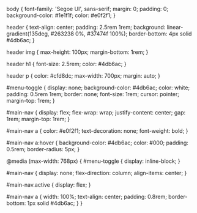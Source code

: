 body {
  font-family: 'Segoe UI', sans-serif;
  margin: 0;
  padding: 0;
  background-color: #1e1f1f;
  color: #e0f2f1;
}

header {
  text-align: center;
  padding: 2.5rem 1rem;
  background: linear-gradient(135deg, #263238 0%, #37474f 100%);
  border-bottom: 4px solid #4db6ac;
}

header img {
  max-height: 100px;
  margin-bottom: 1rem;
}

header h1 {
  font-size: 2.5rem;
  color: #4db6ac;
}

header p {
  color: #cfd8dc;
  max-width: 700px;
  margin: auto;
}

#menu-toggle {
  display: none;
  background-color: #4db6ac;
  color: white;
  padding: 0.5rem 1rem;
  border: none;
  font-size: 1rem;
  cursor: pointer;
  margin-top: 1rem;
}

#main-nav {
  display: flex;
  flex-wrap: wrap;
  justify-content: center;
  gap: 1rem;
  margin-top: 1rem;
}

#main-nav a {
  color: #e0f2f1;
  text-decoration: none;
  font-weight: bold;
}

#main-nav a:hover {
  background-color: #4db6ac;
  color: #000;
  padding: 0.5rem;
  border-radius: 5px;
}

@media (max-width: 768px) {
  #menu-toggle {
    display: inline-block;
  }

  #main-nav {
    display: none;
    flex-direction: column;
    align-items: center;
  }

  #main-nav.active {
    display: flex;
  }

  #main-nav a {
    width: 100%;
    text-align: center;
    padding: 0.8rem;
    border-bottom: 1px solid #4db6ac;
  }
}